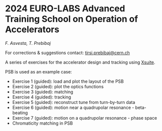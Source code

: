 # 2024 EURO-LABS Advanced Training School on Operation of Accelerators
*F. Asvesta, T. Prebibaj*

For corrections & suggestions contact: [tirsi.prebibaj@cern.ch](mailto:tirsi.prebibaj@cern.ch)

A series of exercises for the accelerator design and tracking using [Xsuite](https://xsuite.readthedocs.io/en/latest/).

PSB is used as an example case:

- Exercise 1 (guided): load and plot the layout of the PSB
- Exercise 2 (guided): plot the optics functions
- Exercise 3 (guided): matching
- Exercise 4 (guided): tracking
- Exercise 5 (guided): reconstruct tune from turn-by-turn data
- Exercise 6 (guided): motion near a quadrupolar resonance - beta-beating
- Exercise 7 (guided): motion on a quadrupolar resonance - phase space
- Chromaticity matching in PSB